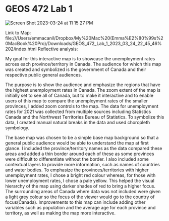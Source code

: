 # GEOS 472 Lab 1


![Screen Shot 2023-03-24 at 11 15 27 PM](https://user-images.githubusercontent.com/122398935/227700554-305d8bf7-f255-44a4-8942-ffc613099ea8.png)

Link to Map: file:///Users/emmacanil/Dropbox/My%20Mac%20(Emma%E2%80%99s%20MacBook%20Pro)/Downloads/GEOS_472_Lab_1_2023_03_24_22_45_46%202/index.html
Reflective analysis: 

My goal for this interactive map is to showcase the unemployment rates across each province/territory in Canada. The audience for which this map was created and symbolized is the government of Canada and their respective public general audiences.

The purpose is to show the audience and emphasize the regions that have the highest unemployment rates in Canada. The zoom extent of the map is initially set to see all of Canada, but to make it interactive and to enable users of this map to compare the unemployment rates of the smaller provinces, I added zoom controls to the map. The data for unemployment rates for 2021 was collected from multiple sources including Statistics Canada and the Northwest Territories Bureau of Statistics. To symbolize this data, I created manual natural breaks in the data and used choropleth symbology. 

The base map was chosen to be a simple base map background so that a general public audience would be able to understand the map at first glance. I included the province/territory names as the data compared these areas and added a thin border around each of these as some provinces were difficult to differentiate without the border. I also included some contextual layers to provide more information, such as names of countries and water bodies. To emphasize the provinces/territories with higher unemployment rates, I chose a bright red colour whereas, for those with lower unemployment rates, I chose a pale yellow. This helped the visual hierarchy of the map using darker shades of red to bring a higher focus. The surrounding areas of Canada where data was not included were given a light grey colour so the focus of the viewer would go to the country of focus(Canada). Improvements to this map can include adding other variables such as population and the average age for each province and territory, as well as making the map more interactive.



